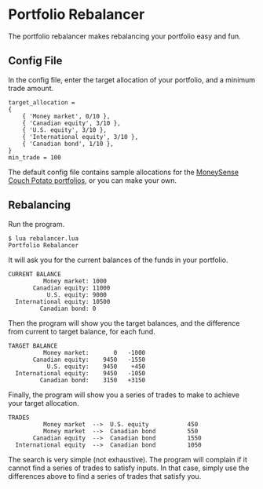 # Portfolio Rebalancer #

The portfolio rebalancer makes rebalancing your portfolio easy and fun.

## Config File ##

In the config file, enter the target allocation of your portfolio, and a
minimum trade amount.

    target_allocation =
    {
        { 'Money market', 0/10 },
        { 'Canadian equity', 3/10 },
        { 'U.S. equity', 3/10 },
        { 'International equity', 3/10 },
        { 'Canadian bond', 1/10 },
    }
    min_trade = 100

The default config file contains sample allocations for the [MoneySense Couch
Potato portfolios][1], or you can make your own.

[1]: http://www.moneysense.ca/2006/04/05/couch-potato-portfolio-how-to-set-it-up/

## Rebalancing ##

Run the program.

    $ lua rebalancer.lua 
    Portfolio Rebalancer

It will ask you for the current balances of the funds in your portfolio.

    CURRENT BALANCE
              Money market: 1000
           Canadian equity: 11000
               U.S. equity: 9000
      International equity: 10500
             Canadian bond: 0

Then the program will show you the target balances, and the difference from
current to target balance, for each fund.

    TARGET BALANCE
              Money market:       0   -1000
           Canadian equity:    9450   -1550
               U.S. equity:    9450    +450
      International equity:    9450   -1050
             Canadian bond:    3150   +3150

Finally, the program will show you a series of trades to make to achieve your
target allocation.

    TRADES
              Money market  -->  U.S. equity           450
              Money market  -->  Canadian bond         550
           Canadian equity  -->  Canadian bond         1550
      International equity  -->  Canadian bond         1050

The search is very simple (not exhaustive). The program will complain if it
cannot find a series of trades to satisfy inputs. In that case, simply use the
differences above to find a series of trades that satisfy you.
